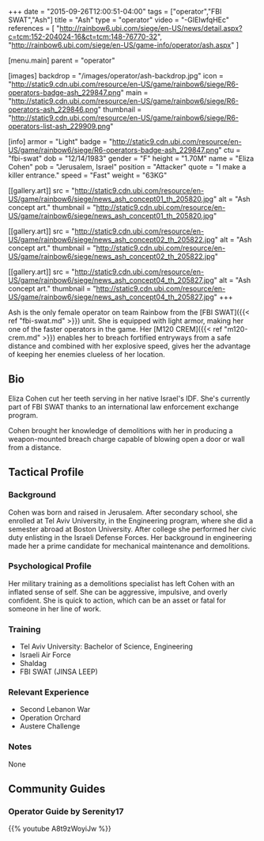 +++
date = "2015-09-26T12:00:51-04:00"
tags = ["operator","FBI SWAT","Ash"]
title = "Ash"
type = "operator"
video = "-GIEIwfqHEc"
references = [
  "http://rainbow6.ubi.com/siege/en-US/news/detail.aspx?c=tcm:152-204024-16&ct=tcm:148-76770-32",
  "http://rainbow6.ubi.com/siege/en-US/game-info/operator/ash.aspx"
]

[menu.main]
  parent = "operator"

[images]
  backdrop = "/images/operator/ash-backdrop.jpg"
  icon = "http://static9.cdn.ubi.com/resource/en-US/game/rainbow6/siege/R6-operators-badge-ash_229847.png"
  main = "http://static9.cdn.ubi.com/resource/en-US/game/rainbow6/siege/R6-operators-ash_229846.png"
  thumbnail = "http://static9.cdn.ubi.com/resource/en-US/game/rainbow6/siege/R6-operators-list-ash_229909.png"

[info]
  armor = "Light"
  badge = "http://static9.cdn.ubi.com/resource/en-US/game/rainbow6/siege/R6-operators-badge-ash_229847.png"
  ctu = "fbi-swat"
  dob = "12/14/1983"
  gender = "F"
  height = "1.70M"
  name = "Eliza Cohen"
  pob = "Jerusalem, Israel"
  position = "Attacker"
  quote = "I make a killer entrance."
  speed = "Fast"
  weight = "63KG"

[[gallery.art]]
  src = "http://static9.cdn.ubi.com/resource/en-US/game/rainbow6/siege/news_ash_concept01_th_205820.jpg"
  alt = "Ash concept art."
  thumbnail = "http://static9.cdn.ubi.com/resource/en-US/game/rainbow6/siege/news_ash_concept01_th_205820.jpg"

[[gallery.art]]
  src = "http://static9.cdn.ubi.com/resource/en-US/game/rainbow6/siege/news_ash_concept02_th_205822.jpg"
  alt = "Ash concept art."
  thumbnail = "http://static9.cdn.ubi.com/resource/en-US/game/rainbow6/siege/news_ash_concept02_th_205822.jpg"

[[gallery.art]]
  src = "http://static9.cdn.ubi.com/resource/en-US/game/rainbow6/siege/news_ash_concept04_th_205827.jpg"
  alt = "Ash concept art."
  thumbnail = "http://static9.cdn.ubi.com/resource/en-US/game/rainbow6/siege/news_ash_concept04_th_205827.jpg"
+++

Ash is the only female operator on team Rainbow from the [FBI SWAT]({{< ref "fbi-swat.md" >}}) unit. She is equipped with light armor, making her one of the faster operators in the game. Her [M120 CREM]({{< ref "m120-crem.md" >}}) enables her to breach fortified entryways from a safe distance and combined with her explosive speed, gives her the advantage of keeping her enemies clueless of her location.<!--more-->

## Bio

Eliza Cohen cut her teeth serving in her native Israel's IDF. She's currently part of FBI SWAT thanks to an international law enforcement exchange program.

Cohen brought her knowledge of demolitions with her in producing a weapon-mounted breach charge capable of blowing open a door or wall from a distance.

## Tactical Profile

### Background

Cohen was born and raised in Jerusalem. After secondary school, she enrolled at Tel Aviv University, in the Engineering program, where she did a semester abroad at Boston University. After college she performed her civic duty enlisting in the Israeli Defense Forces. Her background in engineering made her a prime candidate for mechanical maintenance and demolitions.

### Psychological Profile

Her military training as a demolitions specialist has left Cohen with an inflated sense of self. She can be aggressive, impulsive, and overly confident. She is quick to action, which can be an asset or fatal for someone in her line of work.

### Training

* Tel Aviv University: Bachelor of Science, Engineering
* Israeli Air Force
* Shaldag
* FBI SWAT (JINSA LEEP)

### Relevant Experience

* Second Lebanon War
* Operation Orchard
* Austere Challenge

### Notes

None

## Community Guides

### Operator Guide by Serenity17

{{% youtube A8t9zWoyiJw %}}
